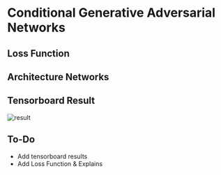 # Conditional Generative Adversarial Networks

## Loss Function


## Architecture Networks


## Tensorboard Result

![result](https://github.com/kozistr/Awesome-GANs/blob/master/CGAN/cgan_tb.png)

## To-Do
* Add tensorboard results
* Add Loss Function & Explains 